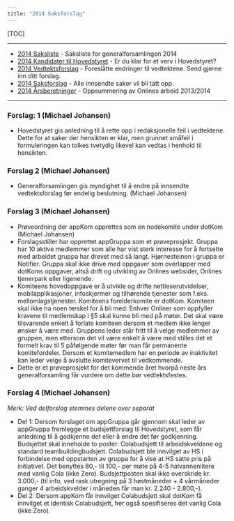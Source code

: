 ```yaml
---
title: "2014 Saksforslag"
---
```


[TOC]

---
* [2014 Saksliste](/generalforsamlinger/2014/saksliste) - Saksliste for generalforsamlingen 2014
* [2014 Kandidater til Hovedstyret](/generalforsamlinger/2014/valg) - Er du klar for et verv i Hovedstyret?
* [2014 Vedtektsforslag](/generalforsamlinger/2014/vedtekstforslag) - Foreslåtte endringer til vedtektene. Send gjerne inn ditt forslag.
* [2014 Saksforslag](/generalforsamlinger/2014/saksforslag) - Alle innsendte saker vil bli tatt opp.
* [2014 Årsberetninger](/generalforsamlinger/2014/aarsberetninger) - Oppsummering av Onlines arbeid 2013/2014

---

### Forslag: 1 (Michael Johansen)

* Hovedstyret gis anledning til å rette opp i redaksjonelle feil i vedtektene. Dette for at saker der hensikten er klar, men grunnet småfeil i formuleringen kan tolkes tvetydig likevel kan vedtas i henhold til hensikten.

### Forslag 2 (Michael Johansen)

* Generalforsamlingen gis myndighet til å endre på innsendte vedtektsforslag før endelig beslutning. (Michael Johansen)

### Forslag 3 (Michael Johansen)

* Prøveordning der appKom opprettes som en nodekomite under dotKom (Michael Johansen)
* Forslagsstiller har opprettet appGruppa som et prøveprosjekt. Gruppa har 10 aktive medlemmer som alle har vist sterk interesse for å fortsette med arbeidet gruppa har drevet med så langt. Hjørnesteinen i gruppa er Notifier. Gruppa skal ikke drive med oppgaver som overlapper med dotKoms oppgaver, altså drift og utvikling av Onlines websider, Onlines tjenerpark eller ligenende.
* Komiteens hovedoppgave er å utvikle og drifte nettleserutvidelser, mobilapplikasjoner, infoskjermer og tilhørende tjenester som f.eks. mellomlagstjenester. Komiteens forelderkomite er dotKom. Komiteen skal ikke ha noen terskel for å bli med: Enhver Onliner som oppfyller kravene til medlemskap i §5 skal kunne bli med på møter. Det skal være tilsvarende enkelt å forlate komiteen dersom et medlem ikke lenger ønsker å være med. Gruppens leder står fritt til å velge medlemmer av gruppen, men ettersom det vil være enkelt å være med stilles det et formelt krav til 5 påfølgende møter før man får permanente komitefordeler. Dersom et komitemedlem har en periode av inaktivitet kan leder velge å avslutte komitevervet til vedkommende.
* Dette er et prøveprosjekt for det kommende året hvorpå neste års generalforsamling får vurdere om dette bør vedtektsfestes.

### Forslag 4 (Michael Johansen)

_Merk: Ved delforslag stemmes delene over separat_

* Del 1: Dersom forslaget om appGruppa går gjennom skal leder av appGruppa fremlegge et budsjettforslag til Hovedstyret, som får anledning til å godkjenne det eller å endre det før godkjenning. Budsjettet skal inneholde to poster: Colabudsjett til arbeidskveldene og standard teambuildingbudsjett. Colabudsjett ble innvilget av HS i forbindelse med oppstarten av gruppa for å vise at HS satte pris på initiativet. Det benyttes 80,- til 100,- per møte på 4-5 halvannenlitere med vanlig Cola (ikke Zero). Budsjettposten skal ikke overskride kr. 3.000,- (til info, ved rask utregning på 3 høstmåneder + 4 vårmåneder ganger 4 arbeidskvelder i måneden får man kr. 2.240 - 2.800,-).
* Del 2: Dersom appKom får innvilget Colabudsjett skal dotKom få innvilget et identisk Colabudsjett, her også spesifiseres det vanlig Cola (ikke Zero).